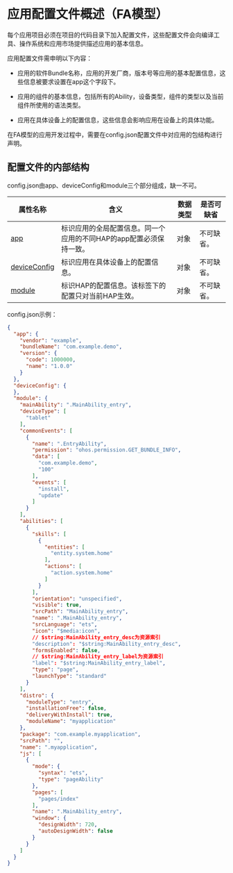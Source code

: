 # 应用配置文件概述（FA模型）


每个应用项目必须在项目的代码目录下加入配置文件，这些配置文件会向编译工具、操作系统和应用市场提供描述应用的基本信息。


应用配置文件需申明以下内容：


- 应用的软件Bundle名称，应用的开发厂商，版本号等应用的基本配置信息，这些信息被要求设置在app这个字段下。

- 应用的组件的基本信息，包括所有的Ability，设备类型，组件的类型以及当前组件所使用的语法类型。

- 应用在具体设备上的配置信息，这些信息会影响应用在设备上的具体功能。


在FA模型的应用开发过程中，需要在config.json配置文件中对应用的包结构进行声明。


## 配置文件的内部结构

config.json由app、deviceConfig和module三个部分组成，缺一不可。

| 属性名称 | 含义 | 数据类型 | 是否可缺省 |
| -------- | -------- | -------- | -------- |
| [app](app-structure.md) | 标识应用的全局配置信息。同一个应用的不同HAP的app配置必须保持一致。 | 对象 | 不可缺省。 |
| [deviceConfig](deviceconfig-structure.md) | 标识应用在具体设备上的配置信息。 | 对象 | 不可缺省。 |
| [module](module-structure.md) | 标识HAP的配置信息。该标签下的配置只对当前HAP生效。 | 对象 | 不可缺省。 |

config.json示例：


```json
{
  "app": {
    "vendor": "example",
    "bundleName": "com.example.demo",
    "version": {
      "code": 1000000,
      "name": "1.0.0"
    }
  },
  "deviceConfig": {
  },
  "module": {
    "mainAbility": ".MainAbility_entry",
    "deviceType": [
      "tablet"
    ],
    "commonEvents": [
      {
        "name": ".EntryAbility",
        "permission": "ohos.permission.GET_BUNDLE_INFO",
        "data": [
          "com.example.demo",
          "100"
        ],
        "events": [
          "install",
          "update"
        ]
      }
    ],
    "abilities": [
      {
        "skills": [
          {
            "entities": [
              "entity.system.home"
            ],
            "actions": [
              "action.system.home"
            ]
          }
        ],
        "orientation": "unspecified",
        "visible": true,
        "srcPath": "MainAbility_entry",
        "name": ".MainAbility_entry",
        "srcLanguage": "ets",
        "icon": "$media:icon",
        // $string:MainAbility_entry_desc为资源索引
        "description": "$string:MainAbility_entry_desc",
        "formsEnabled": false,
        // $string:MainAbility_entry_label为资源索引
        "label": "$string:MainAbility_entry_label",
        "type": "page",
        "launchType": "standard"
      }
    ],
    "distro": {
      "moduleType": "entry",
      "installationFree": false,
      "deliveryWithInstall": true,
      "moduleName": "myapplication"
    },
    "package": "com.example.myapplication",
    "srcPath": "",
    "name": ".myapplication",
    "js": [
      {
        "mode": {
          "syntax": "ets",
          "type": "pageAbility"
        },
        "pages": [
          "pages/index"
        ],
        "name": ".MainAbility_entry",
        "window": {
          "designWidth": 720,
          "autoDesignWidth": false
        }
      }
    ]
  }
}
```
